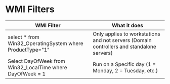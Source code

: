 # WMI Filters

| WMI Filter | What it does |
|-----|-----|
| select * from Win32_OperatingSystem where ProductType="1" | Only applies to workstations and not servers (Domain controllers and standalone servers) |
| Select DayOfWeek from Win32_LocalTime where DayOfWeek = 1 | Run on a Specific day (1 = Monday, 2 = Tuesday, etc.) |
